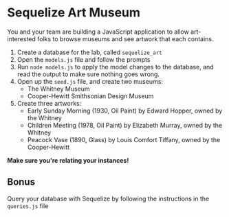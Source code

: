 # Sequelize Art Museum

You and your team are building a JavaScript application to allow art-interested folks to browse museums and see artwork that each contains.

1. Create a database for the lab, called `sequelize_art`
1. Open the `models.js` file and follow the prompts
1. Run `node models.js` to apply the model changes to the database, and read the output to make sure nothing goes wrong.
1. Open up the `seed.js` file, and create two museums:
    - The Whitney Museum
    - Cooper-Hewitt Smithsonian Design Museum
1. Create three artworks:
    - Early Sunday Morning (1930, Oil Paint) by Edward Hopper, owned by the Whitney
    - Children Meeting (1978, Oil Paint) by Elizabeth Murray, owned by the Whitney
    - Peacock Vase (1890, Glass) by Louis Comfort Tiffany, owned by the Cooper-Hewitt

**Make sure you're relating your instances!**

## Bonus

Query your database with Sequelize by following the instructions in the `queries.js` file
